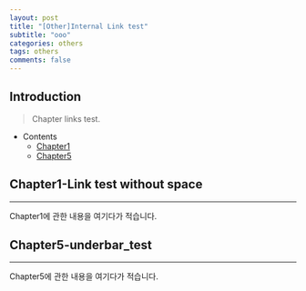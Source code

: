 ```yaml
---
layout: post
title: "[Other]Internal Link test"
subtitle: "ooo"
categories: others
tags: others
comments: false
---
```


## Introduction
> Chapter links test.

- Contents
	- [Chapter1](#chapter1-link-test-without-space)
	- [Chapter5](#chapter5-underbar_test)
	
## Chapter1-Link test without space
---
Chapter1에 관한 내용을 여기다가 적습니다.    



## Chapter5-underbar_test
---
Chapter5에 관한 내용을 여기다가 적습니다.  